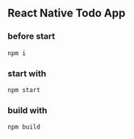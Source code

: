 ## React Native Todo App

### before start
    npm i
### start with
    npm start
### build with
    npm build
